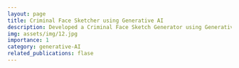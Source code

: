 ```yaml
---
layout: page
title: Criminal Face Sketcher using Generative AI
description: Developed a Criminal Face Sketch Generator using Generative AI to generate accurate facial sketches and variations for streamlining investigations and forensics. Leveraged tools such as LLMs, PyTorch, Stable Diffusion models, Hugging Face Transformers, and ONNX.
img: assets/img/12.jpg
importance: 1
category: generative-AI
related_publications: flase
---
```


